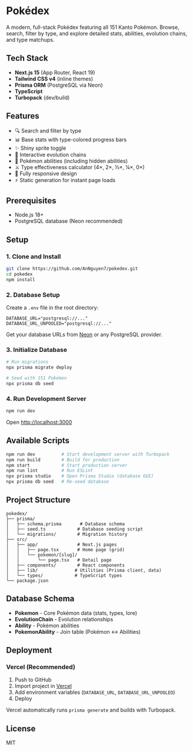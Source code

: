 # Pokédex

A modern, full-stack Pokédex featuring all 151 Kanto Pokémon. Browse, search, filter by type, and explore detailed stats, abilities, evolution chains, and type matchups.

## Tech Stack

- **Next.js 15** (App Router, React 19)
- **Tailwind CSS v4** (inline themes)
- **Prisma ORM** (PostgreSQL via Neon)
- **TypeScript**
- **Turbopack** (dev/build)

## Features

- 🔍 Search and filter by type
- 📊 Base stats with type-colored progress bars
- ✨ Shiny sprite toggle
- 🔗 Interactive evolution chains
- 💪 Pokémon abilities (including hidden abilities)
- ⚔️ Type effectiveness calculator (4×, 2×, ½×, ¼×, 0×)
- 📱 Fully responsive design
- ⚡ Static generation for instant page loads

## Prerequisites

- Node.js 18+
- PostgreSQL database (Neon recommended)

## Setup

### 1. Clone and Install

```bash
git clone https://github.com/AnNguyen7/pokedex.git
cd pokedex
npm install
```

### 2. Database Setup

Create a `.env` file in the root directory:

```env
DATABASE_URL="postgresql://..."
DATABASE_URL_UNPOOLED="postgresql://..."
```

Get your database URLs from [Neon](https://neon.tech) or any PostgreSQL provider.

### 3. Initialize Database

```bash
# Run migrations
npx prisma migrate deploy

# Seed with 151 Pokémon
npx prisma db seed
```

### 4. Run Development Server

```bash
npm run dev
```

Open [http://localhost:3000](http://localhost:3000)

## Available Scripts

```bash
npm run dev          # Start development server with Turbopack
npm run build        # Build for production
npm start            # Start production server
npm run lint         # Run ESLint
npx prisma studio    # Open Prisma Studio (database GUI)
npx prisma db seed   # Re-seed database
```

## Project Structure

```
pokedex/
├── prisma/
│   ├── schema.prisma       # Database schema
│   ├── seed.ts            # Database seeding script
│   └── migrations/        # Migration history
├── src/
│   ├── app/               # Next.js pages
│   │   ├── page.tsx       # Home page (grid)
│   │   └── pokemon/[slug]/
│   │       └── page.tsx   # Detail page
│   ├── components/        # React components
│   ├── lib/              # Utilities (Prisma client, data)
│   └── types/            # TypeScript types
└── package.json
```

## Database Schema

- **Pokemon** - Core Pokémon data (stats, types, lore)
- **EvolutionChain** - Evolution relationships
- **Ability** - Pokémon abilities
- **PokemonAbility** - Join table (Pokémon ↔ Abilities)

## Deployment

### Vercel (Recommended)

1. Push to GitHub
2. Import project in [Vercel](https://vercel.com)
3. Add environment variables (`DATABASE_URL`, `DATABASE_URL_UNPOOLED`)
4. Deploy

Vercel automatically runs `prisma generate` and builds with Turbopack.

## License

MIT